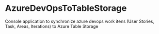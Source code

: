 # AzureDevOpsToTableStorage
Console application to synchronize azure devops work itens (User Stories, Task, Areas, Iterations) to Azure Table Storage
